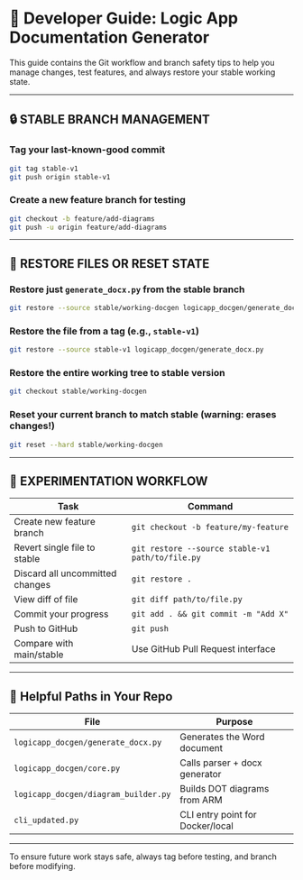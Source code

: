 
# 🔧 Developer Guide: Logic App Documentation Generator

This guide contains the Git workflow and branch safety tips to help you manage changes, test features, and always restore your stable working state.

---

## 🔒 STABLE BRANCH MANAGEMENT

### Tag your last-known-good commit
```bash
git tag stable-v1
git push origin stable-v1
```

### Create a new feature branch for testing
```bash
git checkout -b feature/add-diagrams
git push -u origin feature/add-diagrams
```

---

## 🔄 RESTORE FILES OR RESET STATE

### Restore just `generate_docx.py` from the stable branch
```bash
git restore --source stable/working-docgen logicapp_docgen/generate_docx.py
```

### Restore the file from a tag (e.g., `stable-v1`)
```bash
git restore --source stable-v1 logicapp_docgen/generate_docx.py
```

### Restore the entire working tree to stable version
```bash
git checkout stable/working-docgen
```

### Reset your current branch to match stable (warning: erases changes!)
```bash
git reset --hard stable/working-docgen
```

---

## 🧪 EXPERIMENTATION WORKFLOW

| Task                             | Command                                                        |
|----------------------------------|-----------------------------------------------------------------|
| Create new feature branch        | `git checkout -b feature/my-feature`                           |
| Revert single file to stable     | `git restore --source stable-v1 path/to/file.py`               |
| Discard all uncommitted changes  | `git restore .`                                                |
| View diff of file                | `git diff path/to/file.py`                                     |
| Commit your progress             | `git add . && git commit -m "Add X"`                           |
| Push to GitHub                   | `git push`                                                     |
| Compare with main/stable         | Use GitHub Pull Request interface                              |

---

## 📁 Helpful Paths in Your Repo

| File                             | Purpose                             |
|----------------------------------|-------------------------------------|
| `logicapp_docgen/generate_docx.py` | Generates the Word document         |
| `logicapp_docgen/core.py`        | Calls parser + docx generator       |
| `logicapp_docgen/diagram_builder.py` | Builds DOT diagrams from ARM       |
| `cli_updated.py`                 | CLI entry point for Docker/local    |

---

To ensure future work stays safe, always tag before testing, and branch before modifying.
